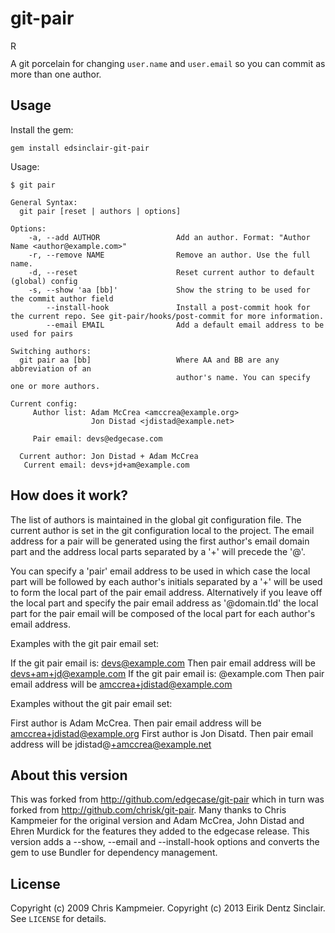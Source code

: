 # git-pair

<img src="https://travis-ci.org/edsinclair/git-pair.png?branch=master" height="14" alt="Retina-ready Shields example" />

A git porcelain for changing `user.name` and `user.email` so you can commit as
more than one author.

## Usage

Install the gem:

    gem install edsinclair-git-pair

Usage:

    $ git pair

    General Syntax:
      git pair [reset | authors | options]

    Options:
        -a, --add AUTHOR                 Add an author. Format: "Author Name <author@example.com>"
        -r, --remove NAME                Remove an author. Use the full name.
        -d, --reset                      Reset current author to default (global) config
        -s, --show 'aa [bb]'             Show the string to be used for the commit author field
            --install-hook               Install a post-commit hook for the current repo. See git-pair/hooks/post-commit for more information.
            --email EMAIL                Add a default email address to be used for pairs

    Switching authors:
      git pair aa [bb]                   Where AA and BB are any abbreviation of an
                                         author's name. You can specify one or more authors.

    Current config:
         Author list: Adam McCrea <amccrea@example.org>
                      Jon Distad <jdistad@example.net>

         Pair email: devs@edgecase.com

      Current author: Jon Distad + Adam McCrea
       Current email: devs+jd+am@example.com

## How does it work?

The list of authors is maintained in the global git configuration file.
The current author is set in the git configuration local to the project.
The email address for a pair will be generated using the first author's email
domain part and the address local parts separated by a '+' will precede the '@'.

You can specify a 'pair' email address to be used in which case the local part
will be followed by each author's initials separated by a '+' will be used to
form the local part of the pair email address. Alternatively if you leave off
the local part and specify the pair email address as '@domain.tld' the
local part for the pair email will be composed of the local part for each 
author's email address.

Examples with the git pair email set:

If the git pair email is: devs@example.com Then pair email address will be devs+am+jd@example.com
If the git pair email is: @example.com Then pair email address will be amccrea+jdistad@example.com

Examples without the git pair email set:

First author is Adam McCrea. Then pair email address will be amccrea+jdistad@example.org
First author is Jon Disatd. Then pair email address will be jdistad@+amccrea@example.net

## About this version

This was forked from http://github.com/edgecase/git-pair which in turn was
forked from http://github.com/chrisk/git-pair.  Many thanks to Chris Kampmeier
for the original version and Adam McCrea, John Distad and Ehren Murdick for the
features they added to the edgecase release.  This version adds a --show, --email
and --install-hook options and converts the gem to use Bundler for dependency management.

## License

Copyright (c) 2009 Chris Kampmeier.
Copyright (c) 2013 Eirik Dentz Sinclair. See `LICENSE` for details.
